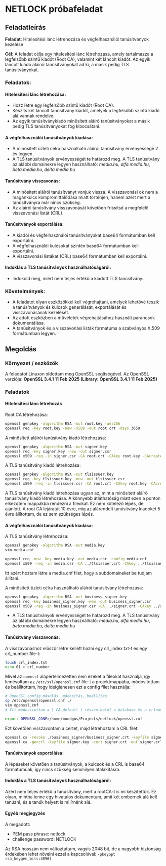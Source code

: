 # NETLOCK próbafeladat

## Feladatleírás
**Feladat**: Hitelesítési lánc létrehozása és végfelhasználói tanúsítványok kezelése


**Cél**: A feladat célja egy hitelesítési lánc létrehozása, amely tartalmazza a legfelsőbb szintű kiadót (Root CA), valamint két láncolt kiadót. Az egyik láncolt kiadó aláírói tanúsítványokat ad ki, a másik pedig TLS tanúsítványokat.


### Feladatok:
#### Hitelesítési lánc létrehozása:
- Hozz létre egy legfelsőbb szintű kiadót (Root CA).
- Készíts két láncolt tanúsítvány kiadót, amelyek a legfelsőbb szintű kiadó alá vannak rendelve.
- Az egyik tanúsítványkiadó minősített aláíró tanúsítványokat a másik pedig TLS tanúsítványokat fog kibocsátani.


#### A végfelhasználói tanúsítványok kiadása:
- A minősített üzleti célra használható aláírói tanúsítvány érvényessége 2 év legyen.
- A TLS tanúsítványok érvényességét te határozd meg. A TLS tanúsítvány az alábbi domainekre legyen használható: *media.hu*, *alfa.media.hu*, *beta.media.hu*, *delta.media.hu*


#### Tanúsítvány visszavonás:
- A minősített aláírói tanúsítványt vonjuk vissza. A visszavonási ok nem a magánkulcs kompromittálódása miatt történjen, hanem azért mert a tanúsítványra már nincs szükség.
- Az aláírói tanúsítvány visszavonását követően frissítsd a megfelelő visszavonási listát (CRL).


#### Tanúsítványok exportálása:
-  A kiadói és végfelhasználói tanúsítványokat base64 formátumban kell exportálni.
- A végfelhasználói kulcsokat szintén base64 formátumban kell exportálni.
- A visszavonási listákat (CRL) base64 formátumban kell exportálni.


#### Indoklás a TLS tanúsítványok használhatóságáról:
- Indokold meg, miért nem teljes értékű a kiadott TLS tanúsítvány.

### Követelmények:
- A feladatot olyan eszközökkel kell végrehajtani, amelyek lehetővé teszik a tanúsítványok és kulcsok generálását, exportálását és visszavonásának kezelését.
- Az adott eszközben a műveletek végrehajtásához használt parancsok dokumentálása.
- A tanúsítványok és a visszavonási listák formátuma a szabványos X.509 formátumban legyen.


## Megoldás
### Környezet / eszközök
A feladatot Linuxon oldottam meg OpenSSL segítségével. Az OpenSSL verziója:
**OpenSSL 3.4.1 11 Feb 2025 (Library: OpenSSL 3.4.1 11 Feb 2025)**

### Feladatok
#### Hitelesítési lánc létrehozás
Root CA létrehozása:
``` Bash
openssl genpkey -algorithm RSA -out root.key -aes256
openssl req -key root.key -new -x509 -out root.crt -days 3650
```

A minősített aláírói tanúsítvány kiadó létrehozása:
``` Bash
openssl genpkey -algorithm RSA -out signer.key
openssl req -key signer.key -new -out signer.csr
openssl x509 -req -in signer.csr -CA root.crt -CAkey root.key -CAcreateserial -out signer.crt -days 1825
```

A TLS tanúsítvány kiadó létrehozása:
``` Bash
openssl genpkey -algorithm RSA -out tlsissuer.key
openssl req -key tlsissuer.key -new -out tlsissuer.csr
openssl x509 -req -in tlsissuer.csr -CA root.crt -CAkey root.key -CAcreateserial -out tlsissuer.crt -days 1825
```
A TLS tanúsítvány kiadó létrehozása ugyan az, mint a minősített aláíró tanúsítvány kiadó létrehozása. A könnyebb átláthatóság miatt ezen a ponton elkezdtem mappákba rendezni a fileokat. Ez nem kötelező lépés, de ajánlott. A root CA lejáratát 10 évre, míg az alárendelt tanúsítvány kiadókét 5 évre állítottam, de ez sem szükséges lépés.

#### A végfelhasználói tanúsítványok kiadása:
A TLS tanúsítvány létrehozása:

``` Bash
openssl genpkey -algorithm RSA -out media.key
vim media.cnf

openssl req -new -key media.key -out media.csr -config media.cnf
openssl x509 -req -in media.csr -CA ../tlsissuer.crt -CAkey ../tlsissuer.key -CAcreateserial -out media.crt -days 365
```
Itt azért hoztam létre a media.cnf filet, hogy a subdomaineket be tudjam állítani.


A minősített üzleti célra használható aláírói tanúsítvány létrehozása:
``` Bash
openssl genpkey -algorithm RSA -out business_signer.key
openssl req -key business_signer.key -new -out business_signer.csr
openssl x509 -req -in business_signer.csr -CA ../signer.crt -CAkey ../signer.key -CAcreateserial -out business_signer.crt -days 730
```

- A TLS tanúsítványok érvényességét te határozd meg. A TLS tanúsítvány az alábbi domainekre legyen használható: *media.hu*, *alfa.media.hu*, *beta.media.hu*, *delta.media.hu*


#### Tanúsítvány visszavonás:
A visszavonáshoz először létre kellett hozni egy crl_index.txt-t és egy crl_number file-t:
``` Bash
touch crl_index.txt
echo 01 > crl_number
```

Mivel az `openssl` alapértelmezetten nem ezeket a fileokat használja, így lemésoltam az `/etc/ssl/openssl.cnf` file-t a projektmappába, módosítottam és beállítottam, hogy ideiglenesen ezt a config filet használja:
``` Bash
# OpenSSl config másolás, módosítás, beállítás
cp /etc/openssl/openssl.cnf ./
vim openssl.cnf
# Itt módosítottam a [ CA_default ] részen belül a database és a crlnumber változókat, hogy az általam készített fileokra mutassanak

export OPENSSL_CONF=/home/mundgus/Projects/netlock/openssl.cnf
```

Ezt követően visszavontam a certet, majd létrehoztam a CRL filet:
``` Bash
openssl ca -revoke ./business_signer/business_signer.crt -keyfile signer.key -cert signer.crt -crl_reason cessationOfOperation
openssl ca -gencrl -keyfile signer.key -cert signer.crt -out signer.crl
```

#### Tanúsítványok exportálása:
A lépéseket követően a tanúsítványok, a kulcsok és a CRL is base64 formátumúak, így nincs szükség semmilyen átalakításra.

#### Indoklás a TLS tanúsítványok használhatóságáról:
Azért nem teljes értékű a tanúsítvány, mert a rootCA-t is mi készítettük. Ez olyan, mintha lenne egy hivatalos dokumentum, amit két embernek alá kell tanúzni, és a tanúk helyett is mi írnánk alá.

#### Egyéb megjegyzés
A megadott:
- PEM pass phrase: netlock
- challenge password: NETLOCK

Az RSA hosszán nem változtattam, vagyis 2048 bit, de a nagyobb biztonság érdekében lehet növelni ezzel a kapcsolóval: `-pkeyopt rsa_keygen_bits:4096)`
